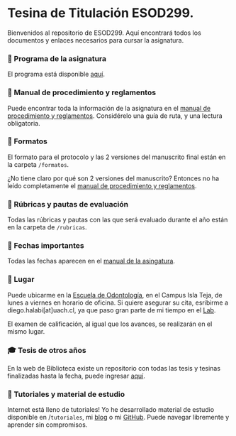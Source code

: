 # Tesina de Titulación ESOD299.

Bienvenidos al repositorio de ESOD299. Aquí encontrará todos los documentos y enlaces necesarios para cursar la asignatura.

### 📓 Programa de la asignatura

El programa está disponible [aquí](Programa_de_Asignatura(DACIC2018).pdf).

### 📕 Manual de procedimiento y reglamentos
Puede encontrar toda la información de la asignatura en el [manual de procedimiento y reglamentos](manual.md).
Considérelo una guía de ruta, y una lectura obligatoria.

### 📄 Formatos

El formato para el protocolo y las 2 versiones del manuscrito final están en la carpeta `/formatos`.

¿No tiene claro por qué son 2 versiones del manuscrito? Entonces no ha leído completamente el [manual de procedimiento y reglamentos](manual.md).

### 📝 Rúbricas y pautas de evaluación

Todas las rúbricas y pautas con las que será evaluado durante el año están en la carpeta de `/rubricas`.

### 📅 Fechas importantes
Todas las fechas aparecen en el [manual de la asingatura](https://github.com/diegohalabi/ESOD299/blob/master/manual.md#instrucciones-fechas-y-consultas-frecuentes).

### 📍 Lugar
Puede ubicarme en la [Escuela de Odontología](https://goo.gl/maps/dgvnZqpLpuB2), en el Campus Isla Teja, de lunes a viernes en horario de oficina.
Si quiere asegurar su cita, esribirme a diego.halabi[at]uach.cl, ya que paso gran parte de mi tiempo en el [Lab](http://cisne.uach.cl).

El examen de calificación, al igual que los avances, se realizarán en el mismo lugar.

### 🎓 Tesis de otros años

En la web de Biblioteca existe un repositorio con todas las tesis y tesinas finalizadas hasta la fecha, puede ingresar [aquí](http://catalogobiblioteca.uach.cl:8080/ipac20/ipac.jsp?session=154I5WU225233.244506&profile=bibteja&uri=link=3100006~!91389~!3100001~!3100002&aspect=subtab14&menu=search&ri=4&source=~!biblioteca&term=ODONTOLOGIA&index=SUBJECT).

### 👀 Tutoriales y material de estudio
Internet está lleno de tutoriales!
Yo he desarrollado material de estudio disponible en /`tutoriales`, mi [blog](diegohalabi.github.io) o mi [GitHub](github.com/diegohalabi). Puede navegar libremente y aprender sin compromisos.
